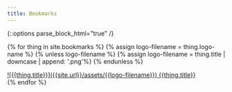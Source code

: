```yaml
---
title: Bookmarks
---
```


{::options parse_block_html="true" /}

{% for thing in site.bookmarks %}
    {% assign logo-filename = thing.logo-name %}
    {% unless logo-filename %}
        {% assign logo-filename = thing.title | downcase | append: '.png'%}
    {% endunless %}
<div class='bookmark-loz'>
<a href="{{thing.target-url}}" target="_blank">![{{thing.title}}]({{site.url}}/assets/{{logo-filename}}) {{thing.title}}</a>
</div>
{% endfor %}

<div class="vspacer50px"></div>

<div id="random-quicktip" class="shadowtb"></div>

<script>
    var targetSelector="#random-quicktip";
    var items=[ 
        {% for item in (site.posts | where: "categories","quicktips") %} 
            {
                "content": {{ item.excerpt | markdownify | jsonify }},
                "url": "{{ site.url }}{{ item.url }}"
            },
        {% endfor %}
    ]
    var target = document.querySelector(targetSelector);
    if(target) {
        var chosenItem = items[ Math.floor(Math.random()*items.length) ];
        target.innerHTML = chosenItem.content;
        target.onclick = function () { document.local.href= chosenItem.url }
    }
</script>